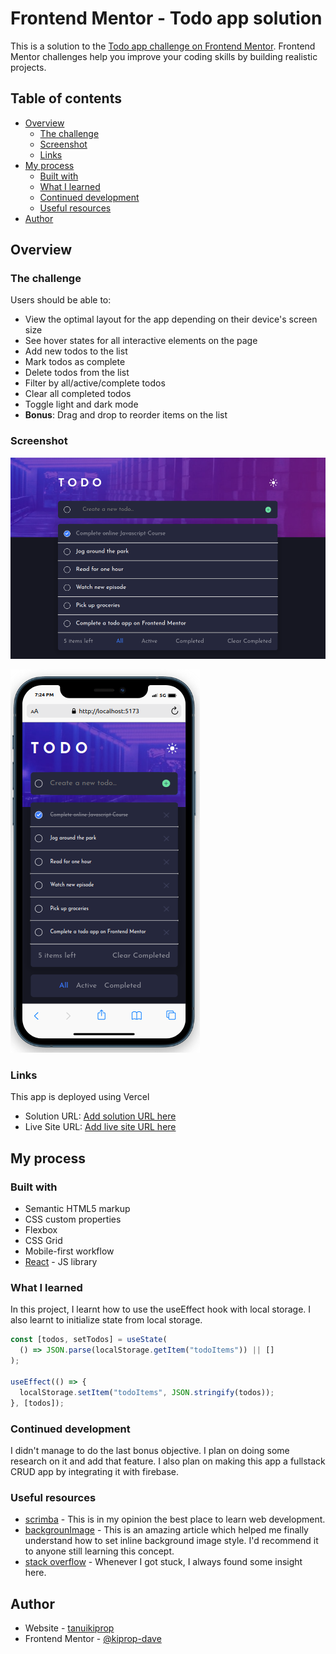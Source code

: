 # Frontend Mentor - Todo app solution

This is a solution to the [Todo app challenge on Frontend Mentor](https://www.frontendmentor.io/challenges/todo-app-Su1_KokOW). Frontend Mentor challenges help you improve your coding skills by building realistic projects.

## Table of contents

- [Overview](#overview)
  - [The challenge](#the-challenge)
  - [Screenshot](#screenshot)
  - [Links](#links)
- [My process](#my-process)
  - [Built with](#built-with)
  - [What I learned](#what-i-learned)
  - [Continued development](#continued-development)
  - [Useful resources](#useful-resources)
- [Author](#author)

## Overview

### The challenge

Users should be able to:

- View the optimal layout for the app depending on their device's screen size
- See hover states for all interactive elements on the page
- Add new todos to the list
- Mark todos as complete
- Delete todos from the list
- Filter by all/active/complete todos
- Clear all completed todos
- Toggle light and dark mode
- **Bonus**: Drag and drop to reorder items on the list

### Screenshot

![](./screenshots/desktop.png)

![](./screenshots/mobile.png)

### Links

This app is deployed using Vercel

- Solution URL: [Add solution URL here](https://your-solution-url.com)
- Live Site URL: [Add live site URL here](https://your-live-site-url.com)

## My process

### Built with

- Semantic HTML5 markup
- CSS custom properties
- Flexbox
- CSS Grid
- Mobile-first workflow
- [React](https://reactjs.org/) - JS library

### What I learned

In this project, I learnt how to use the useEffect hook with local storage. I also learnt to initialize state from local storage.

```js
const [todos, setTodos] = useState(
  () => JSON.parse(localStorage.getItem("todoItems")) || []
);

useEffect(() => {
  localStorage.setItem("todoItems", JSON.stringify(todos));
}, [todos]);
```

### Continued development

I didn't manage to do the last bonus objective. I plan on doing some research on it and add that feature. I also plan on making this app a fullstack CRUD app by integrating it with firebase.

### Useful resources

- [scrimba](https://www.scrimba.com) - This is in my opinion the best place to learn web development.
- [backgrounImage](https://www.freecodecamp.org/news/react-background-image-tutorial-how-to-set-backgroundimage-with-inline-css-style/) - This is an amazing article which helped me finally understand how to set inline background image style. I'd recommend it to anyone still learning this concept.
- [stack overflow](https://stackoverflow.com/) - Whenever I got stuck, I always found some insight here.

## Author

- Website - [tanuikiprop](https://www.tanuikiprop.gq/)
- Frontend Mentor - [@kiprop-dave](https://www.frontendmentor.io/profile/kiprop-dave)
